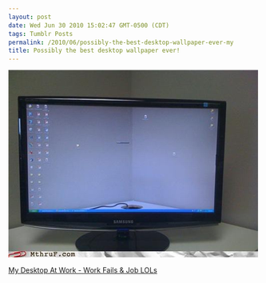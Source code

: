```yaml
---
layout: post
date: Wed Jun 30 2010 15:02:47 GMT-0500 (CDT)
tags: Tumblr Posts
permalink: /2010/06/possibly-the-best-desktop-wallpaper-ever-my
title: Possibly the best desktop wallpaper ever!
---
```


![](/public/assets/tumblr/tumblr_l4uforFb7R1qa4klho1_500.jpg)

[My Desktop At Work - Work Fails & Job LOLs](http://mthruf.com/2010/06/30/job-fails-my-desktop-at-work/?utm_source=feedburner&utm_medium=feed&utm_campaign=Feed%3A+MthruF+%28Monday+Through+Friday%29&utm_content=Google+Reader)
